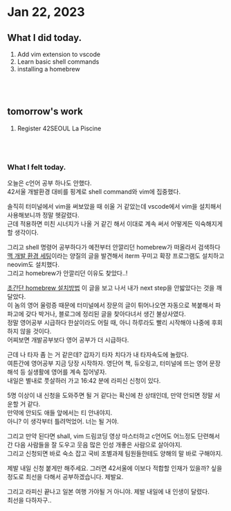 # Jan 22, 2023 

## What I did today.
1. Add vim extension to vscode
2. Learn basic shell commands
3. installing a homebrew

<br><br>

## tomorrow's work
1. Register 42SEOUL La Piscine

<br><br>

### What I felt today.

오늘은 c언어 공부 하나도 안했다.    
42서울 개발환경 대비를 핑계로 shell command와 vim에 집중했다.   

솔직히 터미널에서 vim을 써보았을 때 쉬울 거 같았는데 vscode에서 vim을 설치해서 사용해보니까 정말 헷갈렸다.    
근데 적용하면 미친 시너지가 나올 거 같긴 해서 이대로 계속 써서 어떻게든 익숙해지게 할 생각이다.   

그리고 shell 명령어 공부하다가 예전부터 안깔리던 homebrew가 떠올라서 검색하다 [맥 개발 환경 세팅](https://subicura.com/2017/11/22/mac-os-development-environment-setup.html)이라는 양질의 글을 발견해서 iterm 꾸미고 확장 프로그램도 설치하고 neovim도 설치했다.    
그리고 homebrew가 안깔리던 이유도 찾았다..!   

[초간단 homebrew 설치방법](https://eunhee-programming.tistory.com/259) 이 글을 보고 나서 내가 next step을 안밟았다는 것을 깨달았다.   
이 놈의 영어 울렁증 때문에 터미널에서 장문의 글이 튀어나오면 자동으로 복붙해서 파파고에 갖다 박거나, 블로그에 정리된 글을 찾아다녀서 생긴 불상사였다.   
정말 영어공부 시급하다 한살이라도 어릴 때, 아니 하루라도 빨리 시작해야 나중에 후회하지 않을 것이다.   
어찌보면 개발공부보다 영어 공부가 더 시급하다.    

근데 나 타자 좀 는 거 같은데? 갑자기 타자 치다가 내 타자속도에 놀랐다.    
여튼간에 영어공부 지금 당장 시작하자. 영단어 책, 듀오링고, 터미널에 뜨는 영어 문장 해석 등 실생활에 영어를 계속 집어넣자.   
내일은 별내로 풋살하러 가고 16:42 분에 라피신 신청이 있다.    

5명 이상이 내 신청을 도와주면 될 거 같다는 확신에 찬 상태인데, 만약 안되면 정말 서운할 거 같다.   
만약에 안되도 애들 앞에서는 티 안내야지.    
아니? 이 생각부터 틀려먹었어. 너는 될 거야.   

그리고 만약 된다면 shall, vim 드림코딩 영상 마스터하고 c언어도 어느정도 단련해서 간 다음 사람들을 잘 도우고 웃음 많은 인성 개좋은 사람으로 살아야지.    
그리고 신청되면 바로 숙소 잡고 국비 조별과제 팀원들한테도 양해의 말 바로 구해야지.    

제발 내일 신청 붙게만 해주세요. 그러면 42서울에 이보다 적합할 인재가 있을까? 싶을 정도로 최선을 다해서 공부하겠습니다. 제발요.    

그리고 라피신 끝나고 일본 여행 가야될 거 아니야. 제발 내일에 내 인생이 달렸다.    
최선을 다하자구..